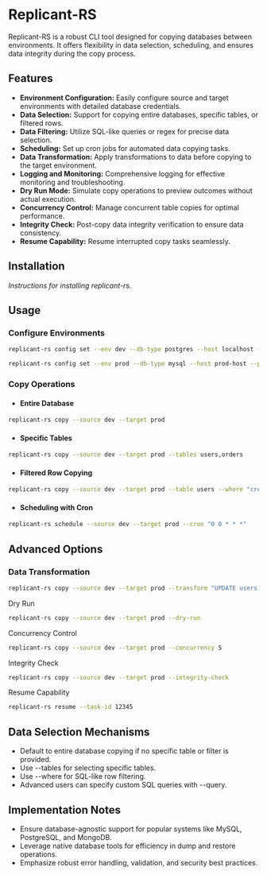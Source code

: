 # Replicant-RS

Replicant-RS is a robust CLI tool designed for copying databases between environments. It offers flexibility in data selection, scheduling, and ensures data integrity during the copy process.

## Features

- **Environment Configuration:** Easily configure source and target environments with detailed database credentials.
- **Data Selection:** Support for copying entire databases, specific tables, or filtered rows.
- **Data Filtering:** Utilize SQL-like queries or regex for precise data selection.
- **Scheduling:** Set up cron jobs for automated data copying tasks.
- **Data Transformation:** Apply transformations to data before copying to the target environment.
- **Logging and Monitoring:** Comprehensive logging for effective monitoring and troubleshooting.
- **Dry Run Mode:** Simulate copy operations to preview outcomes without actual execution.
- **Concurrency Control:** Manage concurrent table copies for optimal performance.
- **Integrity Check:** Post-copy data integrity verification to ensure data consistency.
- **Resume Capability:** Resume interrupted copy tasks seamlessly.

## Installation
*Instructions for installing replicant-rs.*

## Usage
### Configure Environments
```bash
replicant-rs config set --env dev --db-type postgres --host localhost --port 5432 --user dev_user --password dev_pass

replicant-rs config set --env prod --db-type mysql --host prod-host --port 3306 --user prod_user --password prod_pass
```

### Copy Operations
- #### Entire Database

```bash
replicant-rs copy --source dev --target prod
```

- #### Specific Tables

```bash
replicant-rs copy --source dev --target prod --tables users,orders
```

- #### Filtered Row Copying

```bash
replicant-rs copy --source dev --target prod --table users --where "created_at > '2023-01-01'"
```

- #### Scheduling with Cron

```bash
replicant-rs schedule --source dev --target prod --cron "0 0 * * *"
```

## Advanced Options
### Data Transformation

```bash
replicant-rs copy --source dev --target prod --transform "UPDATE users SET email = CONCAT('dev_', email)"
```

Dry Run

```bash
replicant-rs copy --source dev --target prod --dry-run
```

Concurrency Control

```bash
replicant-rs copy --source dev --target prod --concurrency 5
```

Integrity Check

```bash
replicant-rs copy --source dev --target prod --integrity-check
```

Resume Capability

```bash
replicant-rs resume --task-id 12345
```

## Data Selection Mechanisms

- Default to entire database copying if no specific table or filter is provided.
- Use --tables for selecting specific tables.
- Use --where for SQL-like row filtering.
- Advanced users can specify custom SQL queries with --query.

## Implementation Notes
- Ensure database-agnostic support for popular systems like MySQL, PostgreSQL, and MongoDB.
- Leverage native database tools for efficiency in dump and restore operations.
- Emphasize robust error handling, validation, and security best practices.